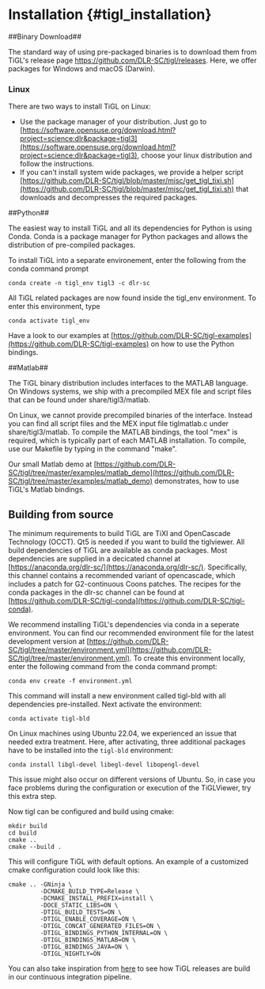 Installation {#tigl_installation}
===========

##Binary Download##

The standard way of using pre-packaged binaries is to download them from TiGL's release page https://github.com/DLR-SC/tigl/releases.
Here, we offer packages for Windows and macOS (Darwin).

### Linux ###
There are two ways to install TiGL on Linux:
 - Use the package manager of your distribution. Just go to [https://software.opensuse.org/download.html?project=science:dlr&package=tigl3](https://software.opensuse.org/download.html?project=science:dlr&package=tigl3), choose 
   your linux distribution and follow the instructions.
 - If you can't install system wide packages, we provide a helper script [https://github.com/DLR-SC/tigl/blob/master/misc/get_tigl_tixi.sh](https://github.com/DLR-SC/tigl/blob/master/misc/get_tigl_tixi.sh) that downloads and decompresses the required packages.

##Python##

The easiest way to install TiGL and all its dependencies for Python is using Conda. Conda is a package manager
for Python packages and allows the distribution of pre-compiled packages.

To install TiGL into a separate environement, enter the following from the conda command prompt

    conda create -n tigl_env tigl3 -c dlr-sc

All TiGL related packages are now found inside the tigl_env environment. To enter this environment, type

    conda activate tigl_env

Have a look to our examples at [https://github.com/DLR-SC/tigl-examples](https://github.com/DLR-SC/tigl-examples) on how to use the Python bindings.

##Matlab##

The TiGL binary distribution includes interfaces to the MATLAB language. On Windows systems, we ship
with a precompiled MEX file and script files that can be found under share/tigl3/matlab.

On Linux, we cannot provide precompiled binaries of the interface. Instead you can find all
script files and the MEX input file tiglmatlab.c under share/tigl3/matlab. To compile the
MATLAB bindings, the tool "mex" is required, which is typically part of each MATLAB installation.
To compile, use our Makefile by typing in the command "make".

Our small Matlab demo at [https://github.com/DLR-SC/tigl/tree/master/examples/matlab_demo](https://github.com/DLR-SC/tigl/tree/master/examples/matlab_demo) demonstrates, how to use TiGL's Matlab bindings.

## Building from source ##

The minimum requirements to build TiGL are TiXI and OpenCascade Technology (OCCT). Qt5 is needed if you want to build the tiglviewer.
All build dependencies of TiGL are available as conda packages. Most dependencies are supplied in a decicated channel at [https://anaconda.org/dlr-sc/](https://anaconda.org/dlr-sc/). 
Specifically, this channel contains a recommended variant of opencascade, which includes a patch for G2-continuous Coons patches.
The recipes for the conda packages in the dlr-sc channel can be found at [https://github.com/DLR-SC/tigl-conda](https://github.com/DLR-SC/tigl-conda).

We recommend installing TiGL's dependencies via conda in a seperate environment. You can find our recommended environment file for the latest development version at [https://github.com/DLR-SC/tigl/tree/master/environment.yml](https://github.com/DLR-SC/tigl/tree/master/environment.yml). To create this environment locally, enter the following command from the conda command prompt:

    conda env create -f environment.yml

This command will install a new environment called tigl-bld with all dependencies pre-installed. Next activate the environment:

    conda activate tigl-bld

On Linux machines using Ubuntu 22.04, we experienced an issue that needed extra treatment. Here, after activating, three additional packages have to be installed into the `tigl-bld` environment:

    conda install libgl-devel libegl-devel libopengl-devel
This issue might also occur on different versions of Ubuntu. So, in case you face problems during the configuration or execution of the TiGLViewer, try this extra step.

Now tigl can be configured and build using cmake:

    mkdir build
    cd build
    cmake ..
    cmake --build .

This will configure TiGL with default options. An example of a customized cmake configuration could look like this:

    cmake .. -GNinja \
             -DCMAKE_BUILD_TYPE=Release \
             -DCMAKE_INSTALL_PREFIX=install \
             -DOCE_STATIC_LIBS=ON \
             -DTIGL_BUILD_TESTS=ON \
             -DTIGL_ENABLE_COVERAGE=ON \
             -DTIGL_CONCAT_GENERATED_FILES=ON \
             -DTIGL_BINDINGS_PYTHON_INTERNAL=ON \
             -DTIGL_BINDINGS_MATLAB=ON \
             -DTIGL_BINDINGS_JAVA=ON \
             -DTIGL_NIGHTLY=ON

You can also take inspiration from [here](https://github.com/DLR-SC/tigl/tree/master/.github/actions) to see how TiGL releases are build in our continuous integration pipeline.
